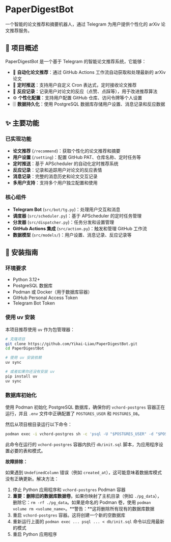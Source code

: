 # PaperDigestBot

一个智能的论文推荐和摘要机器人，通过 Telegram 为用户提供个性化的 arXiv 论文推荐服务。

## 📖 项目概述

PaperDigestBot 是一个基于 Telegram 的智能论文推荐系统，它能够：

- 🤖 **自动化论文推荐**：通过 GitHub Actions 工作流自动获取和处理最新的 arXiv 论文
- 📅 **定时推送**：支持用户自定义 Cron 表达式，定时接收论文推荐
- 💾 **反应记录**：记录用户对论文的反应（点赞、点踩等），用于改进推荐算法
- ⚙️ **个性化配置**：支持用户配置 GitHub 仓库、访问令牌等个人设置
- 🗄️ **数据持久化**：使用 PostgreSQL 数据库存储用户设置、消息记录和反应数据

## ✨ 主要功能

### 已实现功能

- **论文推荐** (`/recommend`)：获取个性化的论文推荐和摘要
- **用户设置** (`/setting`)：配置 GitHub PAT、仓库名称、定时任务等
- **定时推送**：基于 APScheduler 的自动化定时推荐系统
- **反应记录**：记录和追踪用户对论文的反应表情
- **消息记录**：完整的消息历史和论文交互记录
- **多用户支持**：支持多个用户独立配置和使用

### 核心组件

- **Telegram Bot** (`src/bot/tg.py`)：处理用户交互和消息
- **调度器** (`src/scheduler.py`)：基于 APScheduler 的定时任务管理
- **分发器** (`src/dispatcher.py`)：任务分发和设置管理
- **GitHub Actions 集成** (`src/action.py`)：触发和管理 GitHub 工作流
- **数据模型** (`src/models/`)：用户设置、消息记录、反应记录等

## 🚀 安装指南

### 环境要求

- Python 3.12+
- PostgreSQL 数据库
- Podman 或 Docker（用于数据库容器）
- GitHub Personal Access Token
- Telegram Bot Token

### 使用 uv 安装

本项目推荐使用 `uv` 作为包管理器：

```bash
# 克隆项目
git clone https://github.com/Yikai-Liao/PaperDigestBot.git
cd PaperDigestBot

# 使用 uv 安装依赖
uv sync

# 或者如果你还没有安装 uv
pip install uv
uv sync
```

### 数据库初始化

使用 Podman 初始化 PostgreSQL 数据库，确保你的 `vchord-postgres` 容器正在运行，并且 `.env` 文件中正确配置了 `POSTGRES_USER` 和 `POSTGRES_DB`。

然后从项目根目录运行以下命令：

```bash
podman exec -i vchord-postgres sh -c 'psql -U "$POSTGRES_USER" -d "$POSTGRES_DB"' < db/init.sql
```

此命令在运行的 `vchord-postgres` 容器内执行 `db/init.sql` 脚本，为应用程序设置必要的表和模式。

**故障排除：**

如果遇到 `UndefinedColumn` 错误（例如 `created_at`），这可能意味着数据库模式没有正确更新。解决方法：

1. 停止 Python 应用程序和 `vchord-postgres` Podman 容器
2. **重要：删除旧的数据库数据卷**。如果你映射了主机目录（例如 `./pg_data`），删除它：`rm -rf ./pg_data`。如果是命名的 Podman 卷，使用 `podman volume rm <volume_name>`。**警告：**这将删除所有现有的数据库数据
3. 重启 `vchord-postgres` 容器。这将创建一个新的空数据库
4. 重新运行上面的 `podman exec ... psql ... < db/init.sql` 命令以应用最新的模式
5. 重启 Python 应用程序
